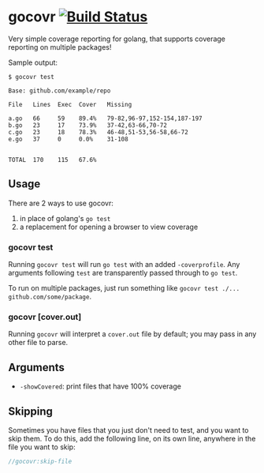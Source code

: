 # gocovr [![Build Status](https://travis-ci.org/thatguystone/gocovr.svg)](https://travis-ci.org/thatguystone/gocovr)

Very simple coverage reporting for golang, that supports coverage reporting on multiple packages!

Sample output:

```
$ gocovr test

Base: github.com/example/repo

File   Lines  Exec  Cover   Missing

a.go   66     59    89.4%   79-82,96-97,152-154,187-197
b.go   23     17    73.9%   37-42,63-66,70-72
c.go   23     18    78.3%   46-48,51-53,56-58,66-72
e.go   37     0     0.0%    31-108


TOTAL  170    115   67.6%
```

## Usage

There are 2 ways to use gocovr:

1. in place of golang's `go test`
2. a replacement for opening a browser to view coverage

### gocovr test

Running `gocovr test` will run `go test` with an added `-coverprofile`. Any arguments following `test` are transparently passed through to `go test`.

To run on multiple packages, just run something like `gocovr test ./... github.com/some/package`.

### gocovr [cover.out]

Running `gocovr` will interpret a `cover.out` file by default; you may pass in any other file to parse.

## Arguments

* `-showCovered`: print files that have 100% coverage

## Skipping

Sometimes you have files that you just don't need to test, and you want to skip them. To do this, add the following line, on its own line, anywhere in the file you want to skip:

```go
//gocovr:skip-file
```
